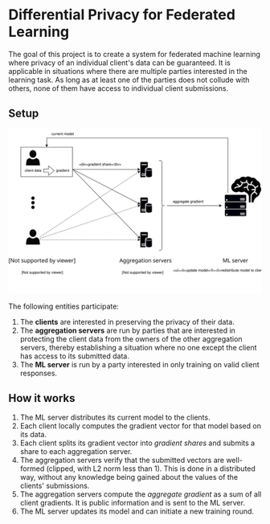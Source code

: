 # Differential Privacy for Federated Learning
The goal of this project is to create a system for federated machine learning where privacy of an individual client's data can be guaranteed.
It is applicable in situations where there are multiple parties interested in the learning task. As long as at least one of the parties does not
collude with others, none of them have access to individual client submissions.

## Setup
![overview](./dpsa-overview-2.svg)

The following entities participate:
1. The **clients** are interested in preserving the privacy of their data.
2. The **aggregation servers** are run by parties that are interested
   in protecting the client data from the owners of the other aggregation servers,
   thereby establishing a situation where no one except the client has access to its submitted data.
3. The **ML server** is run by a party interested in only training on valid client responses.

## How it works
1. The ML server distributes its current model to the clients.
2. Each client locally computes the gradient vector for that model based on its data.
3. Each client splits its gradient vector into *gradient shares* and submits
   a share to each aggregation server.
4. The aggregation servers verify that the submitted vectors are well-formed (clipped, with L2 norm less than 1).
   This is done in a distributed way, without any knowledge being gained about the values of the clients' submissions.
5. The aggregation servers compute the *aggregate gradient* as a sum of all client gradients. It is public information
   and is sent to the ML server.
6. The ML server updates its model and can initiate a new training round. 

